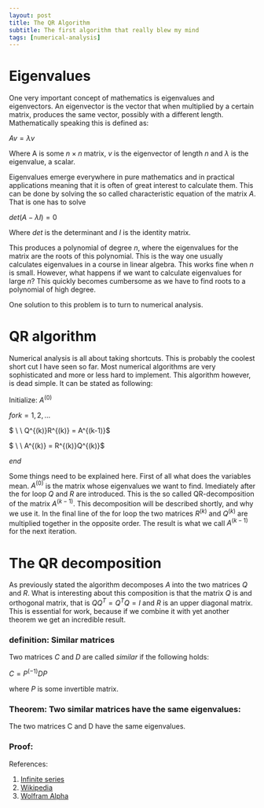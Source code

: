 ```yaml
---
layout: post
title: The QR Algorithm
subtitle: The first algorithm that really blew my mind
tags: [numerical-analysis]
---
```


# Eigenvalues

One very important concept of mathematics is eigenvalues and eigenvectors. An eigenvector is the vector that when multiplied by a certain matrix, produces the same vector, possibly with a different length. Mathematically speaking this is defined as:

$Av = \lambda v$

Where A is some $n \times n$ matrix, $v$ is the eigenvector of length $n$ and $\lambda$ is the eigenvalue, a scalar.

Eigenvalues emerge everywhere in pure mathematics and in practical applications meaning that it is often of great interest to calculate them. This can be done by solving the so called characteristic equation of the matrix $A$. That is one has to solve

$det(A - \lambda I) = 0$

Where $det$ is the determinant and $I$ is the identity matrix.

This produces a polynomial of degree $n$, where the eigenvalues for the matrix are the roots of this polynomial. This is the way one usually calculates eigenvalues in a course in linear algebra. This works fine when $n$ is small. However, what happens if we want to calculate eigenvalues for large $n$? This quickly becomes cumbersome as we have to find roots to a polynomial of high degree.

One solution to this problem is to turn to numerical analysis.

# QR algorithm

Numerical analysis is all about taking shortcuts. This is probably the coolest short cut I have seen so far. Most numerical algorithms are very sophisticated and more or less hard to implement. This algorithm however, is dead simple. It can be stated as following:

Initialize: $A^{(0)}$

$for k = 1,2,\dots$

$ \ \ Q^{(k)}R^{(k)} = A^{(k-1)}$

$ \ \ A^{(k)} = R^{(k)}Q^{(k)}$

$end$

Some things need to be explained here. First of all what does the variables mean. $A^{(0)}$ is the matrix whose eigenvalues we want to find. Imediately after the for loop $Q$ and $R$ are introduced. This is the so called QR-decomposition of the matrix $A^{(k-1)}$. This decomposition will be described shortly, and why we use it. In the final line of the for loop the two matrices $R^{(k)}$ and $Q^{(k)}$ are multiplied together in the opposite order. The result is what we call $A^{(k-1)}$ for the next iteration.

# The QR decomposition

As previously stated the algorithm decomposes $A$ into the two matrices $Q$ and $R$. What is interesting about this composition is that the matrix $Q$ is and orthogonal matrix, that is $QQ^T = Q^TQ = I$ and $R$ is an upper diagonal matrix. This is essential for work, because if we combine it with yet another theorem we get an incredible result.

### definition: Similar matrices
Two matrices $C$ and $D$ are called $\textit{similar}$ if the following holds:

$C = P^{(-1)}DP$

where $P$ is some invertible matrix.

### Theorem: Two similar matrices have the same eigenvalues:
The two matrices C and D have the same eigenvalues. 

### Proof: 





References:
1. [Infinite series](https://www.youtube.com/watch?v=3gBoP8jZ1Is&t=151s)
2. [Wikipedia](https://en.wikipedia.org/wiki/Peano_axioms)
3. [Wolfram Alpha](http://mathworld.wolfram.com/PeanosAxioms.html) 
